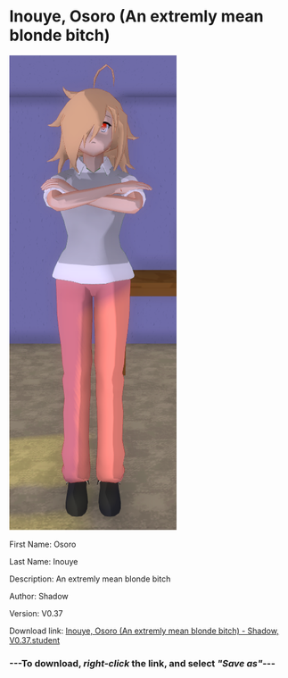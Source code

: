 # Inouye, Osoro (An extremly mean blonde bitch)

<img src = "https://raw.githubusercontent.com/Arbiter1223/Daigaku-Gurashi-Custom-Students/master/Students/Files/Inouye%2C%20Osoro%20(An%20extremly%20mean%20blonde%20bitch).png">

First Name: Osoro

Last Name: Inouye

Description: An extremly mean blonde bitch

Author: Shadow

Version: V0.37

Download link: <a href="https://raw.githubusercontent.com/Arbiter1223/Daigaku-Gurashi-Custom-Students/master/Students/Files/Inouye%2C%20Osoro%20(An%20extremly%20mean%20blonde%20bitch)%20-%20Shadow%2C%20V0.37.student">Inouye, Osoro (An extremly mean blonde bitch) - Shadow, V0.37.student</a>

### ---**To download, _right-click_ the link, and select _"Save as"_**---
